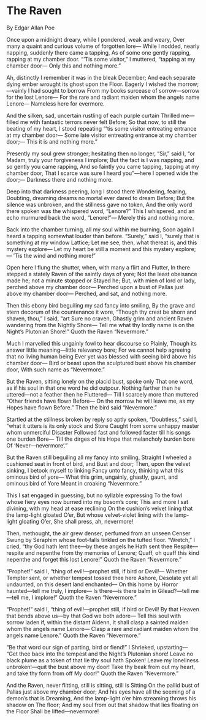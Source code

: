 # The Raven
By Edgar Allan Poe

Once upon a midnight dreary, while I pondered, weak and weary,
Over many a quaint and curious volume of forgotten lore—
While I nodded, nearly napping, suddenly there came a tapping,
As of some one gently rapping, rapping at my chamber door.
“’Tis some visitor,” I muttered, “tapping at my chamber door—
Only this and nothing more.”

Ah, distinctly I remember it was in the bleak December;
And each separate dying ember wrought its ghost upon the Floor.
Eagerly I wished the morrow;—vainly I had sought to borrow
From my books surcease of sorrow—sorrow for the lost Lenore—
For the rare and radiant maiden whom the angels name Lenore—
Nameless here for evermore.

And the silken, sad, uncertain rustling of each purple curtain
Thrilled me—filled me with fantastic terrors never felt Before;
So that now, to still the beating of my heart, I stood repeating
“’tis some visitor entreating entrance at my chamber door—
Some late visitor entreating entrance at my chamber door;—
This it is and nothing more.”

Presently my soul grew stronger; hesitating then no longer,
“Sir,” said I, “or Madam, truly your forgiveness I implore;
But the fact is I was napping, and so gently you came rapping,
And so faintly you came tapping, tapping at my chamber door,
That I scarce was sure I heard you”—here I opened wide the door;—
Darkness there and nothing more.

Deep into that darkness peering, long I stood there Wondering, fearing,
Doubting, dreaming dreams no mortal ever dared to dream Before;
But the silence was unbroken, and the stillness gave no token,
And the only word there spoken was the whispered word, “Lenore?”
This I whispered, and an echo murmured back the word, “Lenore!”—
Merely this and nothing more.

Back into the chamber turning, all my soul within me burning,
Soon again I heard a tapping somewhat louder than before.
“Surely,” said I, “surely that is something at my window Lattice;
Let me see, then, what thereat is, and this mystery explore—
Let my heart be still a moment and this mystery explore;—
’Tis the wind and nothing more!”

Open here I flung the shutter, when, with many a flirt and Flutter,
In there stepped a stately Raven of the saintly days of yore;
Not the least obeisance made he; not a minute stopped or Stayed he;
But, with mien of lord or lady, perched above my chamber door—
Perched upon a bust of Pallas just above my chamber door—
Perched, and sat, and nothing more.

Then this ebony bird beguiling my sad fancy into smiling,
By the grave and stern decorum of the countenance it wore,
“Though thy crest be shorn and shaven, thou,” I said, “art Sure no craven,
Ghastly grim and ancient Raven wandering from the Nightly Shore—
Tell me what thy lordly name is on the Night’s Plutonian Shore!”
Quoth the Raven “Nevermore.”

Much I marvelled this ungainly fowl to hear discourse so Plainly,
Though its answer little meaning—little relevancy bore;
For we cannot help agreeing that no living human being
Ever yet was blessed with seeing bird above his chamber door—
Bird or beast upon the sculptured bust above his chamber door,
With such name as “Nevermore.”

But the Raven, sitting lonely on the placid bust, spoke only
That one word, as if his soul in that one word he did outpour.
Nothing farther then he uttered—not a feather then he Fluttered—
Till I scarcely more than muttered “Other friends have flown Before—
On the morrow he will leave me, as my Hopes have flown Before.”
Then the bird said “Nevermore.”

Startled at the stillness broken by reply so aptly spoken,
“Doubtless,” said I, “what it utters is its only stock and Store
Caught from some unhappy master whom unmerciful Disaster
Followed fast and followed faster till his songs one burden Bore—
Till the dirges of his Hope that melancholy burden bore
Of ‘Never—nevermore’.”

But the Raven still beguiling all my fancy into smiling,
Straight I wheeled a cushioned seat in front of bird, and Bust and door;
Then, upon the velvet sinking, I betook myself to linking
Fancy unto fancy, thinking what this ominous bird of yore—
What this grim, ungainly, ghastly, gaunt, and ominous bird of Yore
Meant in croaking “Nevermore.”

This I sat engaged in guessing, but no syllable expressing
To the fowl whose fiery eyes now burned into my bosom’s core;
This and more I sat divining, with my head at ease reclining
On the cushion’s velvet lining that the lamp-light gloated O’er,
But whose velvet-violet lining with the lamp-light gloating O’er,
She shall press, ah, nevermore!

Then, methought, the air grew denser, perfumed from an unseen Censer
Swung by Seraphim whose foot-falls tinkled on the tufted floor.
“Wretch,” I cried, “thy God hath lent thee—by these angels he Hath sent thee
Respite—respite and nepenthe from thy memories of Lenore;
Quaff, oh quaff this kind nepenthe and forget this lost Lenore!”
Quoth the Raven “Nevermore.”

“Prophet!” said I, “thing of evil!—prophet still, if bird or Devil!—
Whether Tempter sent, or whether tempest tossed thee here Ashore,
Desolate yet all undaunted, on this desert land enchanted—
On this home by Horror haunted—tell me truly, I implore—
Is there—is there balm in Gilead?—tell me—tell me, I implore!”
Quoth the Raven “Nevermore.”

“Prophet!” said I, “thing of evil!—prophet still, if bird or Devil!
By that Heaven that bends above us—by that God we both adore—
Tell this soul with sorrow laden if, within the distant Aidenn,
It shall clasp a sainted maiden whom the angels name Lenore—
Clasp a rare and radiant maiden whom the angels name Lenore.”
Quoth the Raven “Nevermore.”

“Be that word our sign of parting, bird or fiend!” I Shrieked, upstarting—
“Get thee back into the tempest and the Night’s Plutonian shore!
Leave no black plume as a token of that lie thy soul hath Spoken!
Leave my loneliness unbroken!—quit the bust above my door!
Take thy beak from out my heart, and take thy form from off My door!”
Quoth the Raven “Nevermore.”

And the Raven, never flitting, still is sitting, still is Sitting
On the pallid bust of Pallas just above my chamber door;
And his eyes have all the seeming of a demon’s that is Dreaming,
And the lamp-light o’er him streaming throws his shadow on The floor;
And my soul from out that shadow that lies floating on the Floor
Shall be lifted—nevermore!
